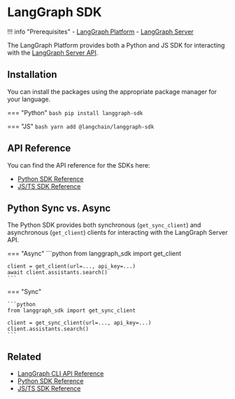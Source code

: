 # LangGraph SDK

!!! info "Prerequisites"
    - [LangGraph Platform](./langgraph_platform.md)
    - [LangGraph Server](./langgraph_server.md)

The LangGraph Platform provides both a Python and JS SDK for interacting with the [LangGraph Server API](./langgraph_server.md). 

## Installation

You can install the packages using the appropriate package manager for your language.

=== "Python"
    ```bash
    pip install langgraph-sdk
    ```

=== "JS"
    ```bash
    yarn add @langchain/langgraph-sdk
    ```


## API Reference

You can find the API reference for the SDKs here:

- [Python SDK Reference](https://langchain-ai.github.io/langgraph/cloud/reference/sdk/python_sdk_ref/)
- [JS/TS SDK Reference](https://langchain-ai.github.io/langgraph/cloud/reference/sdk/js_ts_sdk_ref/)

## Python Sync vs. Async

The Python SDK provides both synchronous (`get_sync_client`) and asynchronous (`get_client`) clients for interacting with the LangGraph Server API.

=== "Async"
    ```python
    from langgraph_sdk import get_client

    client = get_client(url=..., api_key=...)
    await client.assistants.search()
    ```

=== "Sync"

    ```python
    from langgraph_sdk import get_sync_client

    client = get_sync_client(url=..., api_key=...)
    client.assistants.search()
    ```

## Related

- [LangGraph CLI API Reference](https://langchain-ai.github.io/langgraph/cloud/reference/cli/)
- [Python SDK Reference](https://langchain-ai.github.io/langgraph/cloud/reference/sdk/python_sdk_ref/)
- [JS/TS SDK Reference](https://langchain-ai.github.io/langgraph/cloud/reference/sdk/js_ts_sdk_ref/)
